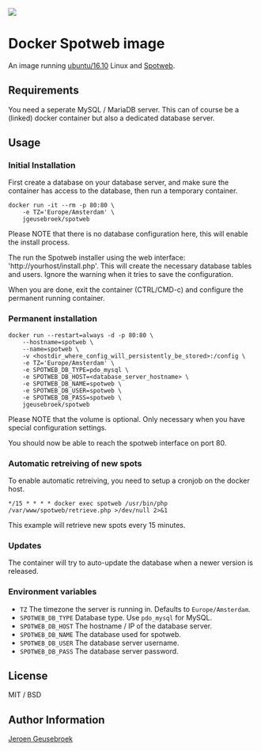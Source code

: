 [![](https://images.microbadger.com/badges/image/jgeusebroek/spotweb.svg)](https://microbadger.com/images/jgeusebroek/spotweb "Get your own image badge on microbadger.com")
# Docker Spotweb image

An image running [ubuntu/16.10](https://github.com/ubuntu/16.10) Linux and [Spotweb](https://github.com/spotweb/spotweb).

## Requirements

You need a seperate MySQL / MariaDB server. This can of course be a (linked) docker container but also a dedicated database server.


## Usage

### Initial Installation

First create a database on your database server, and make sure the container has access to the database, then run a temporary container.

	docker run -it --rm -p 80:80 \
		-e TZ='Europe/Amsterdam' \
		jgeusebroek/spotweb

Please NOTE that there is no database configuration here, this will enable the install process.

The run the Spotweb installer using the web interface: 'http://yourhost/install.php'.
This will create the necessary database tables and users. Ignore the warning when it tries to save the configuration.

When you are done, exit the container (CTRL/CMD-c) and configure the permanent running container.

### Permanent installation

	docker run --restart=always -d -p 80:80 \
		--hostname=spotweb \
		--name=spotweb \
		-v <hostdir_where_config_will_persistently_be_stored>:/config \
		-e TZ='Europe/Amsterdam' \
		-e SPOTWEB_DB_TYPE=pdo_mysql \
		-e SPOTWEB_DB_HOST=<database_server_hostname> \
		-e SPOTWEB_DB_NAME=spotweb \
		-e SPOTWEB_DB_USER=spotweb \
		-e SPOTWEB_DB_PASS=spotweb \
		jgeusebroek/spotweb

Please NOTE that the volume is optional. Only necessary when you have special configuration settings.

You should now be able to reach the spotweb interface on port 80.

### Automatic retreiving of new spots

To enable automatic retreiving, you need to setup a cronjob on the docker host.

	*/15 * * * * docker exec spotweb /usr/bin/php /var/www/spotweb/retrieve.php >/dev/null 2>&1

This example will retrieve new spots every 15 minutes.

### Updates

The container will try to auto-update the database when a newer version is released.

### Environment variables

* `TZ` The timezone the server is running in. Defaults to `Europe/Amsterdam`.
* `SPOTWEB_DB_TYPE` Database type. Use `pdo_mysql` for MySQL.
* `SPOTWEB_DB_HOST` The hostname / IP of the database server.
* `SPOTWEB_DB_NAME` The database used for spotweb.
* `SPOTWEB_DB_USER` The database server username.
* `SPOTWEB_DB_PASS` The database server password.

## License

MIT / BSD

## Author Information

[Jeroen Geusebroek](https://jeroengeusebroek.nl/)